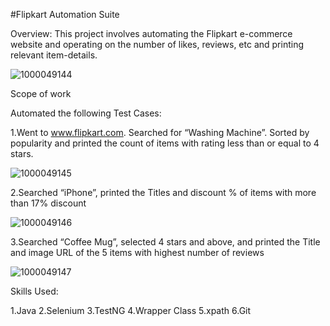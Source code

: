 #Flipkart Automation Suite

Overview:
This project involves automating the Flipkart e-commerce website and operating on the number of likes, reviews, etc and printing relevant item-details.

![1000049144](https://github.com/user-attachments/assets/3943e9a6-5047-4900-bd55-a5fb60e24291)

Scope of work

Automated the following Test Cases:

1.Went to www.flipkart.com. Searched for “Washing Machine”. Sorted by popularity and printed the count of items with rating less than or equal to 4 stars.

![1000049145](https://github.com/user-attachments/assets/b93da302-a27c-486d-b078-43cada7d8104)

2.Searched “iPhone”, printed the Titles and discount % of items with more than 17% discount

![1000049146](https://github.com/user-attachments/assets/ee04b1d7-d47b-4dbe-b7f8-f29db828cc52)

3.Searched “Coffee Mug”, selected 4 stars and above, and printed the Title and image URL of the 5 items with highest number of reviews

![1000049147](https://github.com/user-attachments/assets/ffbf0f39-8a13-43ab-a18d-727a61b51b33)

Skills Used:

1.Java
2.Selenium
3.TestNG
4.Wrapper Class
5.xpath
6.Git
